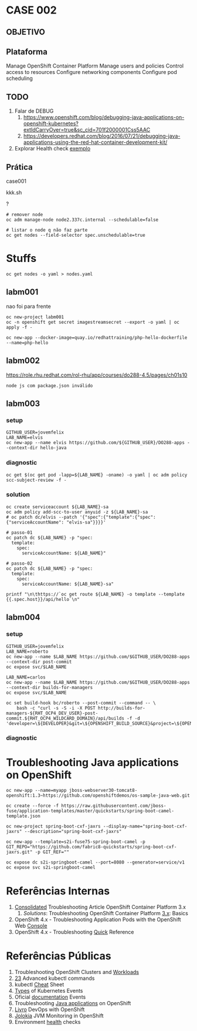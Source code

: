 # CASE 002

## OBJETIVO



## Plataforma

Manage OpenShift Container Platform
Manage users and policies
Control access to resources
Configure networking components
Configure pod scheduling





## TODO

1. Falar de DEBUG
   1. https://www.openshift.com/blog/debugging-java-applications-on-openshift-kubernetes?extIdCarryOver=true&sc_cid=701f2000001Css5AAC
   2. https://developers.redhat.com/blog/2016/07/21/debugging-java-applications-using-the-red-hat-container-development-kit/
2. Explorar Health check [exemplo](https://access.redhat.com/solutions/2921101)



## Prática

case001

kkk.sh

?



```shell
# remover node
oc adm manage-node node2.337c.internal --schedulable=false

# listar o node q não faz parte
oc get nodes --field-selector spec.unschedulable=true
```



# Stuffs

```shell
oc get nodes -o yaml > nodes.yaml
```



## labm001

nao foi para frente

```shell
oc new-project labm001
oc -n openshift get secret imagestreamsecret --export -o yaml | oc apply -f -

oc new-app --docker-image=quay.io/redhattraining/php-hello-dockerfile --name=php-hello
```



## labm002

https://role.rhu.redhat.com/rol-rhu/app/courses/do288-4.5/pages/ch01s10

```
node js com package.json inválido
```



## labm003

### setup

```shell
GITHUB_USER=jovemfelix
LAB_NAME=elvis
oc new-app --name elvis https://github.com/${GITHUB_USER}/DO288-apps --context-dir hello-java
```

### diagnostic

```shell
oc get $(oc get pod -lapp=${LAB_NAME} -oname) -o yaml | oc adm policy scc-subject-review -f -
```

### solution

```shell
oc create serviceaccount ${LAB_NAME}-sa
oc adm policy add-scc-to-user anyuid -z ${LAB_NAME}-sa
# oc patch dc/elvis --patch '{"spec":{"template":{"spec":{"serviceAccountName": "elvis-sa"}}}}'

# passo-01
oc patch dc ${LAB_NAME} -p "spec:
  template:
    spec:
      serviceAccountName: ${LAB_NAME}"

# passo-02
oc patch dc ${LAB_NAME} -p "spec:
  template:
    spec:
      serviceAccountName: ${LAB_NAME}-sa"

printf "\n\thttps://`oc get route ${LAB_NAME} -o template --template {{.spec.host}}/api/hello`\n"
```



## labm004

### setup

```shell
GITHUB_USER=jovemfelix
LAB_NAME=roberto
oc new-app --name $LAB_NAME https://github.com/$GITHUB_USER/DO288-apps --context-dir post-commit
oc expose svc/$LAB_NAME

LAB_NAME=carlos
oc new-app --name $LAB_NAME https://github.com/$GITHUB_USER/DO288-apps --context-dir builds-for-managers
oc expose svc/$LAB_NAME

oc set build-hook bc/roberto --post-commit --command -- \
    bash -c "curl -s -S -i -X POST http://builds-for-managers-${RHT_OCP4_DEV_USER}-post-commit.${RHT_OCP4_WILDCARD_DOMAIN}/api/builds -f -d 'developer=\${DEVELOPER}&git=\${OPENSHIFT_BUILD_SOURCE}&project=\${OPENSHIFT_BUILD_NAMESPACE}'"

```

### diagnostic



# Troubleshooting Java applications on OpenShift

```shell
oc new-app --name=myapp jboss-webserver30-tomcat8-openshift:1.3~https://github.com/openshiftdemos/os-sample-java-web.git
```



```shell
oc create --force -f https://raw.githubusercontent.com/jboss-fuse/application-templates/master/quickstarts/spring-boot-camel-template.json

oc new-project spring-boot-cxf-jaxrs --display-name="spring-boot-cxf-jaxrs" --description="spring-boot-cxf-jaxrs"

oc new-app --template=s2i-fuse75-spring-boot-camel -p GIT_REPO="https://github.com/fabric8-quickstarts/spring-boot-cxf-jaxrs.git" -p GIT_REF=""

oc expose dc s2i-springboot-camel --port=8080 --generator=service/v1
oc expose svc s2i-springboot-camel
```



# Referências Internas

1. [Consolidated](https://access.redhat.com/articles/2913431) Troubleshooting Article OpenShift Container Platform 3.x
   1. *Solutions*: Troubleshooting OpenShift Container Platform [3.x](https://access.redhat.com/solutions/1542293): Basics
2. OpenShift 4.x - Troubleshooting Application Pods with the OpenShift Web [Console](https://role.rhu.redhat.com/rol-rhu/app/seminar/exps174-1)
3. OpenShift 4.x - Troubleshooting [Quick](https://access.redhat.com/articles/3787381) Reference

# Referências Públicas

1. Troubleshooting OpenShift Clusters and [Workloads](https://towardsdatascience.com/troubleshooting-openshift-clusters-and-workloads-382664018935)
2. [23](https://medium.com/faun/kubectl-commands-cheatsheet-43ce8f13adfb) Advanced kubectl commands
3. kubectl [Cheat](https://kubernetes.io/docs/reference/kubectl/cheatsheet/) Sheet
4. [Types](https://www.bluematador.com/blog/kubernetes-events-explained) of Kubernetes Events
5. Oficial [documentation](https://docs.openshift.com/container-platform/3.11/dev_guide/events.html) Events 
6. Troubleshooting [Java applications](https://developers.redhat.com/blog/2017/08/16/troubleshooting-java-applications-on-openshift/) on OpenShift
7. [Livro](https://assets.openshift.com/hubfs/pdfs/DevOps_with_OpenShift.pdf?hsLang=en-us) DevOps with OpenShift
8. [Jolokia](https://developers.redhat.com/blog/2016/03/30/jolokia-jvm-monitoring-in-openshift/) JVM Monitoring in OpenShift
9. Environment [health](https://docs.openshift.com/container-platform/3.11/day_two_guide/environment_health_checks.html) checks


